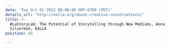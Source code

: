 ```yaml
---
date: 'Tue Oct 01 2013 00:00:00 GMT-0700 (PDT)'
details_url: 'http://ealla.org/about-creative-conversations/'
title: >-
  #LaStoryLab: The Potential of Storytelling through New Mediums, Anna
  Silverman, EALLA
position: 68

---
```

